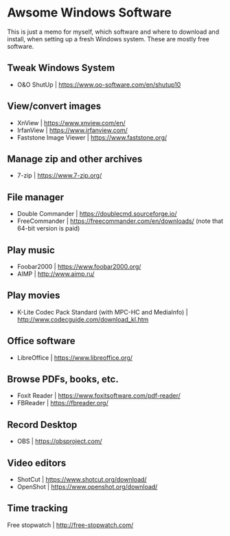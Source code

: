 # Awsome Windows Software

This is just a memo for myself, which software and where to download and install, when setting up a fresh Windows system. These are mostly free software.

## Tweak Windows System
- O&O ShutUp | https://www.oo-software.com/en/shutup10

## View/convert images
- XnView | https://www.xnview.com/en/
- IrfanView | https://www.irfanview.com/
- Faststone Image Viewer | https://www.faststone.org/

## Manage zip and other archives
- 7-zip | https://www.7-zip.org/

## File manager
- Double Commander | https://doublecmd.sourceforge.io/
- FreeCommander | https://freecommander.com/en/downloads/ (note that 64-bit version is paid)

## Play music
- Foobar2000 | https://www.foobar2000.org/
- AIMP | http://www.aimp.ru/

## Play movies
- K-Lite Codec Pack Standard (with MPC-HC and MediaInfo) | http://www.codecguide.com/download_kl.htm

## Office software
- LibreOffice | https://www.libreoffice.org/

## Browse PDFs, books, etc.
- Foxit Reader | https://www.foxitsoftware.com/pdf-reader/
- FBReader | https://fbreader.org/

## Record Desktop
- OBS | https://obsproject.com/

## Video editors
- ShotCut | https://www.shotcut.org/download/
- OpenShot | https://www.openshot.org/download/

## Time tracking
Free stopwatch | http://free-stopwatch.com/
